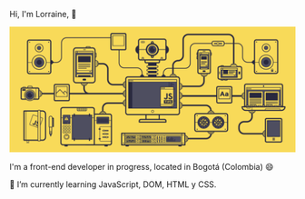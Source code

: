 
<!--
**LorraineGelis/LorraineGelis** is a ✨ _special_ ✨ repository because its `README.md` (this file) appears on your GitHub profile.

Here are some ideas to get you started:

- 🔭 I’m currently working on ...
- 🌱 I’m currently learning ...
- 👯 I’m looking to collaborate on ...
- 🤔 I’m looking for help with ...
- 💬 Ask me about ...
- 📫 How to reach me: ...
- 😄 Pronouns: ...
- ⚡ Fun fact: ...
-->

Hi, I'm Lorraine, 👋


![](https://github.com/LorraineGelis/LorraineGelis/blob/master/IMG/javascript.gif) 



I'm a front-end developer in progress, located in Bogotá (Colombia) 😄

🌱 I’m currently learning JavaScript, DOM, HTML y CSS.
